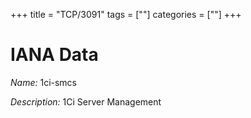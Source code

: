 +++
title = "TCP/3091"
tags = [""]
categories = [""]
+++

# IANA Data

_Name:_ 1ci-smcs

_Description:_ 1Ci Server Management

